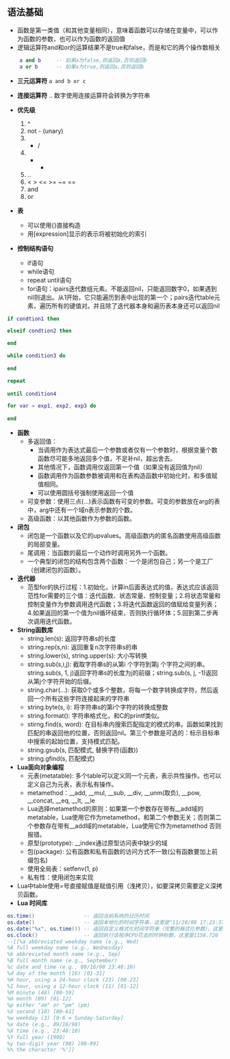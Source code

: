 ## 语法基础
* 函数是第一类值（和其他变量相同），意味着函数可以存储在变量中，可以作为函数的参数，也可以作为函数的返回值
* 逻辑运算符and和or的运算结果不是true和false，而是和它的两个操作数相关  

```lua
	a and b		-- 如果a为false,则返回a,否则返回b
	a or b		-- 如果a为true,则返回a,否则返回b
```

* __三元运算符__ ` a and b or c `
* __连接运算符__ .. 数字使用连接运算符会转换为字符串
* __优先级__
	1. ^
	2. not - (unary)
	3. * /
	4. + -
	5. ..
	6. < > <= >= ~= == 
	7. and
	8. or

* __表__
	* 可以使用{}直接构造
	* 用[expression]显示的表示将被初始化的索引 

* __控制结构语句__
	* if语句
	* while语句 
	* repeat until语句
	* for语句：ipairs迭代数组元素。不能返回nil，只能返回数字0，如果遇到nil则退出。从1开始，它只能遍历到表中出现的第一个；pairs迭代table元素，遍历所有的键值对。并且除了迭代器本身和遍历表本身还可以返回nil  

```lua
if condtion1 then

elseif condtion2 then

end

while condition3 do
	
end

repeat
	
until condition4

for var = exp1, exp2, exp3 do
	
end
```

* __函数__
	* 多返回值：
		* 当调用作为表达式最后一个参数或者仅有一个参数时，根据变量个数函数尽可能多地返回多个值，不足补nil，超出舍去。
		* 其他情况下，函数调用仅返回第一个值（如果没有返回值为nil）
		* 函数调用作为函数参数被调用和在表构造函数中初始化时，和多值赋值相同。
		* 可以使用圆括号强制使用返回一个值
	* 可变参数：使用三点(...)表示函数有可变的参数。可变的参数放在arg的表中，arg中还有一个域n表示参数的个数。
	* 高级函数：以其他函数作为参数的函数。
* __闭包__
	* 闭包是一个函数以及它的upvalues。高级函数内的匿名函数使用高级函数的局部变量。
	* 尾调用：当函数的最后一个动作时调用另外一个函数。
	* 一个典型的闭包的结构包含两个函数：一个是闭包自己；另一个是工厂（创建闭包的函数）。
* __迭代器__
	* 范型for的执行过程：1.初始化，计算in后面表达式的值，表达式应该返回范性for需要的三个值：迭代函数、状态常量、控制变量；2.将状态常量和控制变量作为参数调用迭代函数；3.将迭代函数返回的值赋给变量列表；4.如果返回的第一个值为nil循环结束，否则执行循环体；5.回到第二步再次调用迭代函数。
* __String函数库__
	* string.len(s): 返回字符串s的长度
	* string.rep(s,n): 返回重复n次字符串s的串
	* string.lower(s), string.upper(s): 大小写转换
	* string.sub(s,i,j): 截取字符串s的从第i 个字符到第j 个字符之间的串。string.sub(s, 1, j)返回字符串s的长度为j的前缀；string.sub(s, j, -1)返回从第j个字符开始的后缀。
	* string.char(...): 获取0个或多个整数，将每一个数字转换成字符，然后返回一个所有这些字符连接起来的字符串
	* string.byte(s, i): 将字符串s的第i个字符的转换成整数
	* string.format(): 字符串格式化，和C的printf类似。
	* stirng.find(s, word): 在目标串内搜索匹配指定的模式的串。函数如果找到匹配的串返回他的位置，否则返回nil。第三个参数是可选的：标示目标串中搜索的起始位置，支持模式匹配。
	* string.gsub(s, 匹配模式, 替换字符(函数))
	* string.gfind(s, 匹配模式)
* __Lua面向对象编程__
	* 元表(metatable): 多个table可以定义同一个元表，表示共性操作。也可以定义自己为元表，表示私有操作。
	* metamethod：__add, __mul, __sub, __div, __unm(取负), __pow, __concat, __eq, __lt, __le
	* Lua选择metamethod的原则：如果第一个参数存在带有__add域的metatable，Lua使用它作为metamethod，和第二个参数无关；否则第二个参数存在带有__add域的metatable，Lua使用它作为metamethod 否则报错。
	* 原型(prototype): __index通过原型访问表中缺少的域
	* 包(package): 公有函数和私有函数的访问方式不一致(公有函数要加上前缀包名)
	* 使用全局表：setfenv(1, p)
	* 私有性：使用闭包来实现
* Lua中table使用=号直接赋值是赋值引用（浅拷贝），如要深拷贝需要定义深拷贝函数。
* __Lua 时间库__  

```lua
os.time()                -- 返回当前系统的日历时间
os.date()                -- 返回本地化的时间字符串，这里是"11/28/08 17:23:37"
os.date("%x", os.time()) -- 返回自定义格式化时间字符串（完整的格式化参数），这里是"11/28/08"
os.clock()               -- 返回执行该程序CPU花去的时钟秒数，这里是1156.726
--[[%a abbreviated weekday name (e.g., Wed)
%A full weekday name (e.g., Wednesday)
%b abbreviated month name (e.g., Sep)
%B full month name (e.g., September)
%c date and time (e.g., 09/16/98 23:48:10) 
%d day of the month (16) [01-31]
%H hour, using a 24-hour clock (23) [00-23]
%I hour, using a 12-hour clock (11) [01-12]
%M minute (48) [00-59]
%m month (09) [01-12]
%p either "am" or "pm" (pm)
%S second (10) [00-61]
%w weekday (3) [0-6 = Sunday-Saturday]
%x date (e.g., 09/16/98)
%X time (e.g., 23:48:10)
%Y full year (1998)
%y two-digit year (98) [00-99]
%% the character '%']]
```
